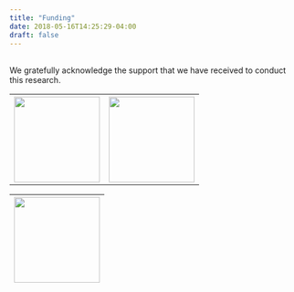 ```yaml
---
title: "Funding"
date: 2018-05-16T14:25:29-04:00
draft: false
---
```

<br>
We gratefully acknowledge the support that we have received to conduct this
research.
<table>
<tr>
<thead>
<th width="10px"><img class="middle-img" src="/images/NSF logo.jpg" style="object-fit: cover;width: 150px; max-height: 200px;"/>
</th>
<th  width="10px"> <img class="middle-img" src="/images/Google logo.png" style="object-fit: cover;width: 150px; max-height: 200px;"/>
</th>
</thead>
</table>
<table>
<thead>
<th width="10px"> <img class="middle-img" src="/images/engaged.png" style="object-fit: cover;width: 150px; max-height: 200px;"/>
</th>
</thead>
</table>
